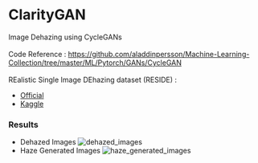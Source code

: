 # ClarityGAN
Image Dehazing using CycleGANs             
</br>
Code Reference : https://github.com/aladdinpersson/Machine-Learning-Collection/tree/master/ML/Pytorch/GANs/CycleGAN    
</br>
REalistic Single Image DEhazing dataset (RESIDE) :          
- [Official](https://sites.google.com/view/reside-dehaze-datasets/reside-standard)
- [Kaggle](https://www.kaggle.com/datasets/balraj98/indoor-training-set-its-residestandard)
  
### Results

- Dehazed Images ![dehazed_images](https://github.com/GR-Menon/ClarityGAN/assets/98706887/80e87459-57a0-42f9-9bd4-e598884ce587)
- Haze Generated Images ![haze_generated_images](https://github.com/GR-Menon/ClarityGAN/assets/98706887/9063ce63-aa12-4e7f-b0cf-aa722cdafeb7)
